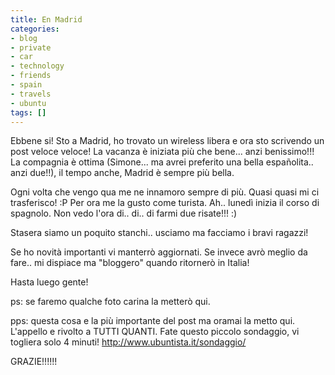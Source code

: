 ```yaml
---
title: En Madrid
categories:
- blog
- private
- car
- technology
- friends
- spain
- travels
- ubuntu
tags: []
---
```

Ebbene si! Sto a Madrid, ho trovato un wireless libera e ora sto scrivendo un
post veloce veloce! La vacanza è iniziata più che bene... anzi benissimo!!! La
compagnia è ottima (Simone... ma avrei preferito una bella españolita.. anzi
due!!), il tempo anche, Madrid è sempre più bella.

Ogni volta che vengo qua me ne innamoro sempre di più. Quasi quasi mi ci
trasferisco! :P Per ora me la gusto come turista. Ah.. lunedì inizia il corso
di spagnolo. Non vedo l'ora di.. di.. di farmi due risate!!! :)

Stasera siamo un poquito stanchi.. usciamo ma facciamo i bravi ragazzi!

Se ho novità importanti vi manterrò aggiornati. Se invece avrò meglio da
fare.. mi dispiace ma "bloggero" quando ritornerò in Italia!

Hasta luego gente!

ps: se faremo qualche foto carina la metterò qui.

pps: questa cosa e la più importante del post ma oramai la metto qui.
L'appello e rivolto a TUTTI QUANTI. Fate questo piccolo sondaggio, vi togliera
solo 4 minuti!
<http://www.ubuntista.it/sondaggio/>

GRAZIE!!!!!!

